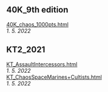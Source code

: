 ## 40K_9th edition

[40K_chaos_1000pts.html](./40K_chaos_1000pts.html)\
*1. 5. 2022*

## KT2_2021

[KT_AssaultIntercessors.html](KT_AssaultIntercessors.html)\
*1. 5. 2022*\
[KT_ChaosSpaceMarines+Cultists.html](KT_ChaosSpaceMarines+Cultists)\
*1. 5. 2022*
